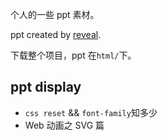个人的一些 ppt 素材。

ppt created by [reveal](https://github.com/hakimel/reveal.js/).

下载整个项目，ppt 在`html/`下。

## ppt display

+ `css reset` && `font-family`知多少
+ Web 动画之 SVG 篇
